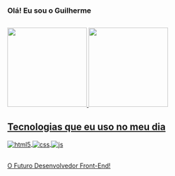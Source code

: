 ### Olá! Eu sou o Guilherme
  ##

<div>
  <a href="https://github.com/guilhermehenriquemartins">
  <img height="180cm" src="https://github-readme-stats.vercel.app/api?username=guilhermehenriquemartins&show_icons=true&theme=dark&include_all_commits=true&count_private=true"/>
   <img height="180cm" src="https://github-readme-stats.vercel.app/api/top-langs/?username=guilhermehenriquemartins&layout=compact&langs_count=16&theme=dark"/>
</div>

## Tecnologias que eu uso no meu dia

<div style="display: inline_block">
  <img align="center" alt="html5" src="https://img.shields.io/badge/HTML5-E34F26?style=for-the-badge&logo=html5&logoColor=white" />
  <img align="center" alt="css" src="https://img.shields.io/badge/CSS3-1572B6?style=for-the-badge&logo=css3&logoColor=white" />
  <img align="center" alt="js" src="https://img.shields.io/badge/JavaScript-F7DF1E?style=for-the-badge&logo=javascript&logoColor=black" />
</div><br/>
  
O Futuro Desenvolvedor Front-End!
